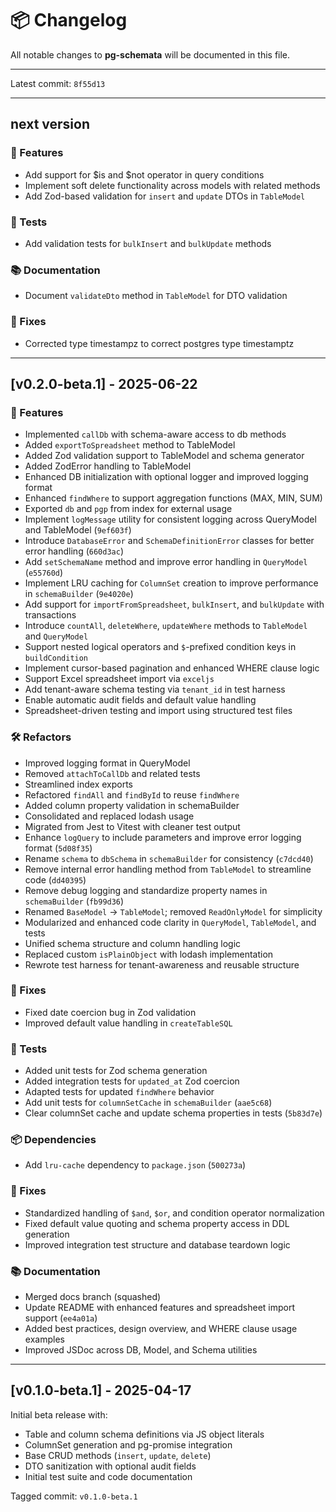 # 📦 Changelog

All notable changes to **pg-schemata** will be documented in this file.

---

Latest commit: `8f55d13`

---

## next version

### 🚀 Features
- Add support for $is and $not operator in query conditions
- Implement soft delete functionality across models with related methods
- Add Zod-based validation for `insert` and `update` DTOs in `TableModel`

### 🧪 Tests
- Add validation tests for `bulkInsert` and `bulkUpdate` methods

### 📚 Documentation
- Document `validateDto` method in `TableModel` for DTO validation

### 🐛 Fixes
- Corrected type timestampz to correct postgres type timestamptz
---

## [v0.2.0-beta.1] - 2025-06-22

### 🚀 Features
- Implemented `callDb` with schema-aware access to db methods
- Added `exportToSpreadsheet` method to TableModel
- Added Zod validation support to TableModel and schema generator
- Added ZodError handling to TableModel
- Enhanced DB initialization with optional logger and improved logging format
- Enhanced `findWhere` to support aggregation functions (MAX, MIN, SUM)
- Exported `db` and `pgp` from index for external usage
- Implement `logMessage` utility for consistent logging across QueryModel and TableModel (`9ef603f`)
- Introduce `DatabaseError` and `SchemaDefinitionError` classes for better error handling (`660d3ac`)
- Add `setSchemaName` method and improve error handling in `QueryModel` (`e55760d`)
- Implement LRU caching for `ColumnSet` creation to improve performance in `schemaBuilder` (`9e4020e`)
- Add support for `importFromSpreadsheet`, `bulkInsert`, and `bulkUpdate` with transactions
- Introduce `countAll`, `deleteWhere`, `updateWhere` methods to `TableModel` and `QueryModel`
- Support nested logical operators and `$`-prefixed condition keys in `buildCondition`
- Implement cursor-based pagination and enhanced WHERE clause logic
- Support Excel spreadsheet import via `exceljs`
- Add tenant-aware schema testing via `tenant_id` in test harness
- Enable automatic audit fields and default value handling
- Spreadsheet-driven testing and import using structured test files

### 🛠 Refactors
- Improved logging format in QueryModel
- Removed `attachToCallDb` and related tests
- Streamlined index exports
- Refactored `findAll` and `findById` to reuse `findWhere`
- Added column property validation in schemaBuilder
- Consolidated and replaced lodash usage
- Migrated from Jest to Vitest with cleaner test output
- Enhance `logQuery` to include parameters and improve error logging format (`5d08f35`)
- Rename `schema` to `dbSchema` in `schemaBuilder` for consistency (`c7dcd40`)
- Remove internal error handling method from `TableModel` to streamline code (`dd40395`)
- Remove debug logging and standardize property names in `schemaBuilder` (`fb99d36`)
- Renamed `BaseModel` → `TableModel`; removed `ReadOnlyModel` for simplicity
- Modularized and enhanced code clarity in `QueryModel`, `TableModel`, and tests
- Unified schema structure and column handling logic
- Replaced custom `isPlainObject` with lodash implementation
- Rewrote test harness for tenant-awareness and reusable structure

### 🐛 Fixes
- Fixed date coercion bug in Zod validation
- Improved default value handling in `createTableSQL`

### 🧪 Tests
- Added unit tests for Zod schema generation
- Added integration tests for `updated_at` Zod coercion
- Adapted tests for updated `findWhere` behavior
- Add unit tests for `columnSetCache` in `schemaBuilder` (`aae5c68`)
- Clear columnSet cache and update schema properties in tests (`5b83d7e`)

### 📦 Dependencies
- Add `lru-cache` dependency to `package.json` (`500273a`)

### 🐛 Fixes
- Standardized handling of `$and`, `$or`, and condition operator normalization
- Fixed default value quoting and schema property access in DDL generation
- Improved integration test structure and database teardown logic

### 📚 Documentation
- Merged docs branch (squashed)
- Update README with enhanced features and spreadsheet import support (`ee4a01a`)
- Added best practices, design overview, and WHERE clause usage examples
- Improved JSDoc across DB, Model, and Schema utilities

---

## [v0.1.0-beta.1] - 2025-04-17

Initial beta release with:

- Table and column schema definitions via JS object literals
- ColumnSet generation and pg-promise integration
- Base CRUD methods (`insert`, `update`, `delete`)
- DTO sanitization with optional audit fields
- Initial test suite and code documentation

Tagged commit: `v0.1.0-beta.1`